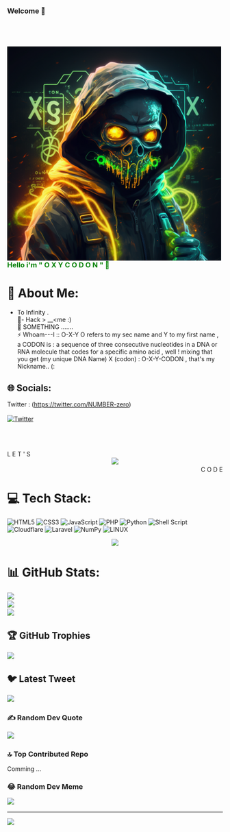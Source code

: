 ### Welcome 👋 ###

<br>
<br>




 <h3 > <img src="https://github.com/NUMBER-Zero/NUMBER-Zero/blob/main/Oxycodon-hacker-Me.png" data-canonical-src="https://github.com/NUMBER-Zero/NUMBER-Zero/blob/main/Oxycodon-hacker-Me.png" align='left' width="500" height="500" /> <span align='center' style="color: green">  Hello i'm  " O X Y C O D O N " &#x1F49A; </span> </h3>

                                                                  
# 💫 About Me:
 - To Infinity .<br>🤝- Hack > __<me :) <br>🌱  SOMETHING .......<br>⚡ Whoam---I ::   O-X-Y  O refers to my sec name and Y to my first name  , a  CODON  is : a  sequence of three consecutive nucleotides in a DNA or RNA molecule that codes for a specific amino acid  , well ! mixing that you get (my unique DNA  Name) X (codon) :  O-X-Y-CODON , that's my Nickname.. (:


 ## 🌐 Socials:
Twitter : (https://twitter.com/NUMBER-zero) <br> <br>
[![Twitter](https://img.shields.io/badge/Twitter-%231DA1F2.svg?logo=Twitter&logoColor=white)](https://twitter.com/NUMBER-Zero)


<br>
<br><br>

<div align=""  >

<div align="left"> L E T ' S </div>

<div align="center">
  <img height="300" src="https://camo.githubusercontent.com/62da68eb62b1e5f175f7d1f0191dd89a653d7908feb22d37d4a0ab07365d6791/68747470733a2f2f6d656469612e67697068792e636f6d2f6d656469612f4d3967624264396e6244724f5475314d71782f67697068792e676966"  />
</div>

<div align="right"> C  O  D  E</div>


</div>

# 💻 Tech Stack:
![HTML5](https://img.shields.io/badge/html5-%23E34F26.svg?style=for-the-badge&logo=html5&logoColor=white) ![CSS3](https://img.shields.io/badge/css3-%231572B6.svg?style=for-the-badge&logo=css3&logoColor=white) ![JavaScript](https://img.shields.io/badge/javascript-%23323330.svg?style=for-the-badge&logo=javascript&logoColor=%23F7DF1E) ![PHP](https://img.shields.io/badge/php-%23777BB4.svg?style=for-the-badge&logo=php&logoColor=white) ![Python](https://img.shields.io/badge/python-3670A0?style=for-the-badge&logo=python&logoColor=ffdd54) ![Shell Script](https://img.shields.io/badge/shell_script-%23121011.svg?style=for-the-badge&logo=gnu-bash&logoColor=white) ![Cloudflare](https://img.shields.io/badge/Cloudflare-F38020?style=for-the-badge&logo=Cloudflare&logoColor=white) ![Laravel](https://img.shields.io/badge/laravel-%23FF2D20.svg?style=for-the-badge&logo=laravel&logoColor=white) ![NumPy](https://img.shields.io/badge/numpy-%23013243.svg?style=for-the-badge&logo=numpy&logoColor=white) ![LINUX](https://img.shields.io/badge/Linux-FCC624?style=for-the-badge&logo=linux&logoColor=black)

<div align="Center"> <img height="300" src="https://media.tenor.com/kaRCm9ELxKgAAAAC/menhera-chan-chibi.gif"  />
</div> 
</div>

# 📊 GitHub Stats:
![](https://github-readme-stats.vercel.app/api?username=NUMBER-zero&theme=radical&hide_border=true&include_all_commits=true&count_private=true)<br/>
![](https://github-readme-streak-stats.herokuapp.com/?user=NUMBER-zero&theme=radical&hide_border=true)<br/>
![](https://github-readme-stats.vercel.app/api/top-langs/?username=NUMBER-zero&theme=radical&hide_border=true&include_all_commits=true&count_private=true&layout=compact)


## 🏆 GitHub Trophies
![](https://github-profile-trophy.vercel.app/?username=NUMBER-zero&theme=matrix&no-frame=false&no-bg=false&margin-w=4)

## 🐦 Latest Tweet
[![](https://gtce.itsvg.in/api?username=NUMBER-zero)](https://github.com/VishwaGauravIn/github-twitter-card-embed)

### ✍️ Random Dev Quote
![](https://quotes-github-readme.vercel.app/api?type=horizontal&theme=radical)

### 🔝 Top Contributed Repo
 Comming ...

### 😂 Random Dev Meme
<img src="https://rm.up.railway.app/" width="512px"/>

---
[![](https://visitcount.itsvg.in/api?id=NUMBER-zero&icon=0&color=0)](https://visitcount.itsvg.in)

<!-- Proudly created with OXYCODON -->





